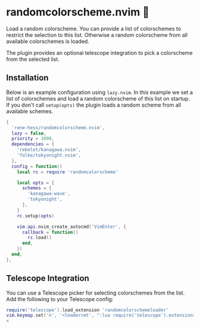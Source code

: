 # randomcolorscheme.nvim 🎨

Load a random colorscheme. You can provide a list of colorschemes to restrict the selection to this
list. Otherwise a random colorscheme from all available colorschemes is loaded.

The plugin provides an optional telescope integration to pick a colorscheme from the selected list.

## Installation

Below is an example configuration using `lazy.nvim`. In this example we set a list of colorschemes
and load a random colorscheme of this list on startup. If you don't call `setup(opts)` the plugin
loads a random scheme from all available schemes.

```lua
{
  'rene-hess/randomcolorscheme.nvim',
  lazy = false,
  priority = 1000,
  dependencies = {
    'rebelot/kanagawa.nvim',
    'folke/tokyonight.nvim',
  },
  config = function()
    local rc = require 'randomcolorscheme'

    local opts = {
      schemes = {
        'kanagawa-wave',
        'tokyonight',
      },
    }
    rc.setup(opts)

    vim.api.nvim_create_autocmd('VimEnter', {
      callback = function()
        rc.load()
      end,
    })
  end,
},
```

## Telescope Integration

You can use a Telescope picker for selecting colorschemes from the list. Add the following to your
Telescope config:

```lua
require('telescope').load_extension 'randomcolorschemeloader'
vim.keymap.set('n', '<leader>mt', ":lua require('telescope').extensions.randomcolorschemeloader.loader()<CR>", { desc = 'Load colorscheme from my list' })
<
```
